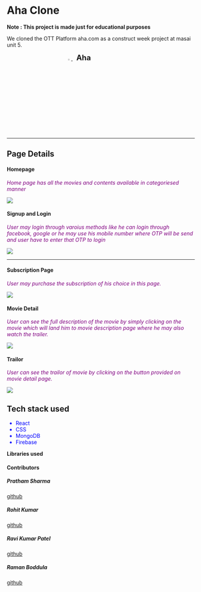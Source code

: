 # Aha Clone
**Note : This project is made just for educational purposes**

We cloned the OTT Platform aha.com as a construct week project at masai unit 5.

<span>
<div style="margin:auto; display:flex; items:center; justify-content:center">
<span>
 <a href="https://aha-rohit-0310.vercel.app/" target="blank">
<img src="https://github.com/Spratham72/Aha-Clone/blob/main/public/Screenshots/logo.jpg?raw=true" style="width:5%" alt="Unable To Load" style="display:inline"/>
 </a>
 <span>
<span style="font-Size:20px; font-weight:bold; margin-left:10px">Aha</span>
</div>
<hr></hr>

## Page Details

#### Homepage

 *<p style="color:purple">Home page has all the movies and contents available in categoriesed manner</p>*

 <img src="https://github.com/Spratham72/Aha-Clone/blob/main/public/Screenshots/Screenshot%20from%202022-01-23%2016-41-00.png?raw=true"/>

#### Signup and Login


*<p style="color:purple">User may login through varoius methods like he can login through facebook, google or he may use his mobile number where OTP will be send and user have to enter that OTP to login</p>*

 <img src="https://github.com/Spratham72/Aha-Clone/blob/main/public/Screenshots/Screenshot%20from%202022-01-23%2016-41-19.png?raw=true"/>
 
<hr>


 
#### Subscription Page

*<p style="color:purple">User may purchase the subscription of his choice in this page.</p>*

 <img src="https://github.com/Spratham72/Aha-Clone/blob/main/public/Screenshots/subscribe.png?raw=true">

 #### Movie Detail

*<p style="color:purple">User can see the full description of the movie by simply clicking on the movie which will land him to movie description page where he may also watch the trailer.</p>*
<img src="https://github.com/Spratham72/Aha-Clone/blob/main/public/Screenshots/Screenshot%20from%202022-01-23%2016-41-41.png?raw=true">
 
  #### Trailor

*<p style="color:purple">User can see the trailor of movie by clicking on the button provided on movie detail page.</p>*
<img src="https://github.com/Spratham72/Aha-Clone/blob/main/public/Screenshots/video_player.png?raw=true">



 <h2>Tech stack used</h2>

 <ul>

 <li style="color:blue">React</li>
 <li style="color:blue">CSS</li>
 <li style="color:blue">MongoDB</li>
 <li style="color:blue">Firebase</li>
 </ul>

 <p style="font-weight:bold">Libraries used<p>




<h4>Contributors</h4>

<h5>Pratham Sharma</h5>


[github](https://github.com/Spratham72)


<h5>Rohit Kumar</h5>


[github](https://github.com/Rohit-0310)


<h5>Ravi Kumar Patel</h5>


[github](https://github.com/Ravi-Krt-Patel)


<h5>Raman Boddula</h5>


[github](https://github.com/raman-boddula)
